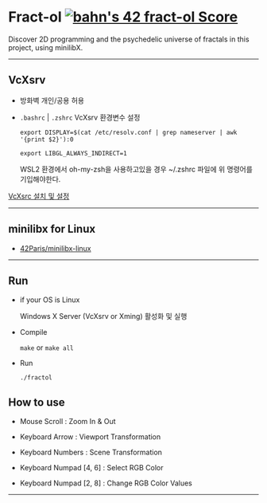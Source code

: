# Fract-ol [![bahn's 42 fract-ol Score](https://badge42.vercel.app/api/v2/cl1n6fb2j003009l0lfanbfyx/project/2329252)](https://github.com/JaeSeoKim/badge42)

Discover 2D programming and the psychedelic universe of fractals in this project, using minilibX.

---

## VcXsrv

- 방화벽 개인/공용 허용

- `.bashrc` | `.zshrc` VcXsrv 환경변수 설정

    `export DISPLAY=$(cat /etc/resolv.conf | grep nameserver | awk '{print $2}'):0`
        
    `export LIBGL_ALWAYS_INDIRECT=1`

    WSL2 환경에서 oh-my-zsh을 사용하고있을 경우 ~/.zshrc 파일에 위 명령어를 기입해야한다.

[VcXsrc 설치 및 설정](https://velog.io/@darkflame265/Cub3d-정리)

---

## minilibx for Linux

- [42Paris/minilibx-linux](https://github.com/42Paris/minilibx-linux)

---

## Run

- if your OS is Linux

    Windows X Server (VcXsrv or Xming) 활성화 및 실행

- Compile
  
    `make` or `make all`

- Run
    
    `./fractol`

## How to use

-   Mouse Scroll : Zoom In & Out

-   Keyboard Arrow : Viewport Transformation

-   Keyboard Numbers : Scene Transformation

-   Keyboard Numpad [4, 6] : Select RGB Color 

-   Keyboard Numpad [2, 8] : Change RGB Color Values

---

